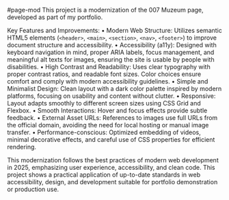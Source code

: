 #page-mod
This project is a modernization of the 007 Muzeum page, developed as part of my portfolio.

Key Features and Improvements:
	•	Modern Web Structure: Utilizes semantic HTML5 elements (`<header>`, `<main>`, `<section>`, `<nav>`, `<footer>`) to improve document structure and accessibility.
	•	Accessibility (a11y): Designed with keyboard navigation in mind, proper ARIA labels, focus management, and meaningful alt texts for images, ensuring the site is usable by people with disabilities.
	•	High Contrast and Readability: Uses clear typography with proper contrast ratios, and readable font sizes. Color choices ensure comfort and comply with modern accessibility guidelines.
	•	Simple and Minimalist Design: Clean layout with a dark color palette inspired by modern platforms, focusing on usability and content without clutter.
	•	Responsive: Layout adapts smoothly to different screen sizes using CSS Grid and Flexbox.
	•	Smooth Interactions: Hover and focus effects provide subtle feedback.
	•	External Asset URLs: References to images use full URLs from the official domain, avoiding the need for local hosting or manual image transfer.
	•	Performance-conscious: Optimized embedding of videos, minimal decorative effects, and careful use of CSS properties for efficient rendering.

 This modernization follows the best practices of modern web development in 2025, emphasizing user experience, accessibility, and clean code.
This project shows a practical application of up-to-date standards in web accessibility, design, and development suitable for portfolio demonstration or production use.
